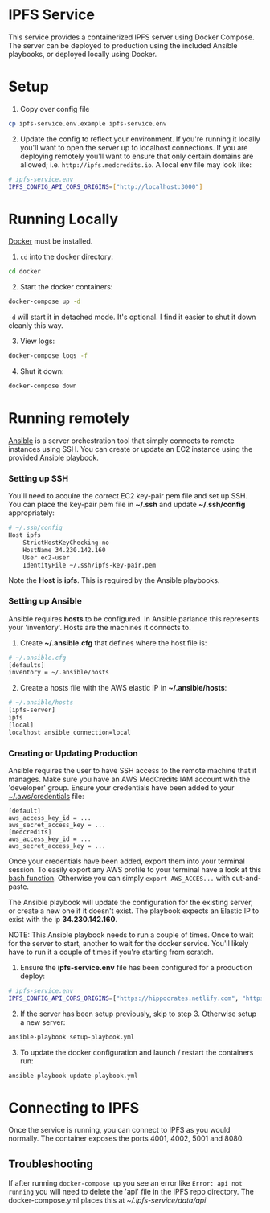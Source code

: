 # IPFS Service

This service provides a containerized IPFS server using Docker Compose.  The server can be deployed to production using the included Ansible playbooks, or deployed locally using Docker.

# Setup

1. Copy over config file
```bash
cp ipfs-service.env.example ipfs-service.env
```
2. Update the config to reflect your environment.  If you're running it locally you'll want to open the server up to localhost connections.  If you are deploying remotely you'll want to ensure that only certain domains are allowed; i.e. `http://ipfs.medcredits.io`.  A local env file may look like:
```bash
# ipfs-service.env
IPFS_CONFIG_API_CORS_ORIGINS=["http://localhost:3000"]
```

# Running Locally

[Docker](https://www.docker.com/) must be installed.

1. `cd` into the docker directory:
```bash
cd docker
```
2. Start the docker containers:
```bash
docker-compose up -d
```
`-d` will start it in detached mode.  It's optional.  I find it easier to shut it down cleanly this way.

3. View logs:
```bash
docker-compose logs -f
```
4. Shut it down:
```bash
docker-compose down
```

# Running remotely

[Ansible](https://docs.ansible.com/ansible/latest/installation_guide/intro_installation.html) is a server orchestration tool that simply connects to remote instances using SSH.  You can create or update an EC2 instance using the provided Ansible playbook.

### Setting up SSH

You'll need to acquire the correct EC2 key-pair pem file and set up SSH.  You can place the key-pair pem file in **~/.ssh** and update **~/.ssh/config** appropriately:

```bash
# ~/.ssh/config
Host ipfs
	StrictHostKeyChecking no
	HostName 34.230.142.160
	User ec2-user
	IdentityFile ~/.ssh/ipfs-key-pair.pem
```

Note the **Host** is **ipfs**.  This is required by the Ansible playbooks.

### Setting up Ansible

Ansible requires **hosts** to be configured.  In Ansible parlance this represents your 'inventory'.  Hosts are the machines it connects to.

1. Create **~/.ansible.cfg** that defines where the host file is:
```bash
# ~/.ansible.cfg
[defaults]
inventory = ~/.ansible/hosts
```
2. Create a hosts file with the AWS elastic IP in **~/.ansible/hosts**:
```bash
# ~/.ansible/hosts
[ipfs-server]
ipfs
[local]
localhost ansible_connection=local
```

### Creating or Updating Production

Ansible requires the user to have SSH access to the remote machine that it manages.  Make sure you have an AWS MedCredits IAM account with the 'developer' group.  Ensure your credentials have been added to your [~/.aws/credentials](https://docs.aws.amazon.com/cli/latest/userguide/cli-config-files.html) file:

```
[default]
aws_access_key_id = ...
aws_secret_access_key = ...
[medcredits]
aws_access_key_id = ...
aws_secret_access_key = ...
```

Once your credentials have been added, export them into your terminal session.  To easily export any AWS profile to your terminal have a look at this [bash function](https://gist.github.com/asselstine/631eebb5bc2a8b59328e506a1f51f57a).  Otherwise you can simply `export AWS_ACCES...` with cut-and-paste.

The Ansible playbook will update the configuration for the existing server, or create a new one if it doesn't exist.  The playbook expects an Elastic IP to exist with the ip **34.230.142.160**.

NOTE: This Ansible playbook needs to run a couple of times.  Once to wait for the server to start, another to wait for the docker service.  You'll likely have to run it a couple of times if you're starting from scratch.

1. Ensure the **ipfs-service.env** file has been configured for a production deploy:
```bash
# ipfs-service.env
IPFS_CONFIG_API_CORS_ORIGINS=["https://hippocrates.netlify.com", "https://app.medcredits.io"]
```
2. If the server has been setup previously, skip to step 3.  Otherwise setup a new server:
```bash
ansible-playbook setup-playbook.yml
```
3. To update the docker configuration and launch / restart the containers run:
```bash
ansible-playbook update-playbook.yml
```

# Connecting to IPFS

Once the service is running, you can connect to IPFS as you would normally.  The container exposes the ports 4001, 4002, 5001 and 8080.

## Troubleshooting

If after running `docker-compose up` you see an error like `Error: api not running` you will need to delete
the 'api' file in the IPFS repo directory.  The docker-compose.yml places this at *~/.ipfs-service/data/api*
